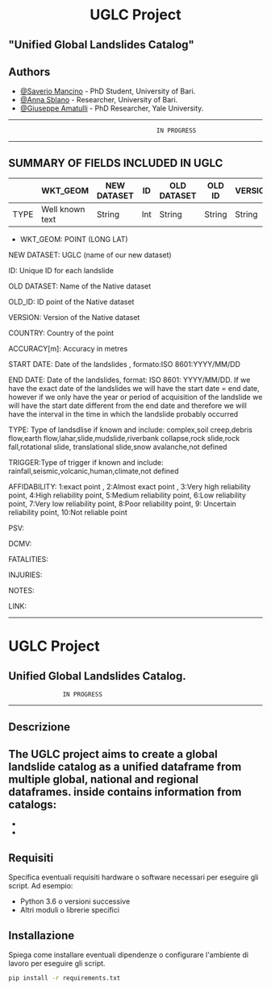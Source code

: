 
  
# <p align="center">UGLC Project </p>
"Unified Global Landslides Catalog"
----------------------------------------------------------------------------------------------------------------



## Authors
- [@Saverio Mancino](https://github.com/RavyHollow) - PhD Student, University of Bari.
- [@Anna Sblano](https://github.com/Anita2333) - Researcher, University of Bari.
- [@Giuseppe Amatulli](https://github.com/selvaje) - PhD Researcher, Yale University.

----------------------------------------------------------------------------------------------------------------
                                             IN PROGRESS
----------------------------------------------------------------------------------------------------------------

## SUMMARY OF FIELDS INCLUDED IN UGLC

|| WKT_GEOM | NEW DATASET | ID | OLD DATASET | OLD ID | VERSION | COUNTRY | ACCURACY | START DATE | END DATE | TYPE | TRIGGER | AFFIDABILITY | RPSV | DPCM | FATALITIES | INJURIES | NOTES | LINK |
|-|-|-|-|-|-|-|-|-|-|-|-|-|-|-|-|-|-|-|-|
| TYPE | Well known text | String | Int | String | String | String | String | String | Date | Date | String | String | Int | Bool | Bool | Int | Int | String | String |



- WKT_GEOM: POINT (LONG LAT)

NEW DATASET: UGLC (name of our new dataset)

ID: Unique ID for each landslide

OLD DATASET: Name of the Native dataset

OLD_ID: ID point of the Native dataset

VERSION: Version of the Native dataset

COUNTRY: Country of the point

ACCURACY[m]: Accuracy in metres   

START DATE: Date of the landslides , formato:ISO 8601:YYYY/MM/DD

END DATE: Date of the landslides, format: ISO 8601: YYYY/MM/DD. If we have the exact date of the landslides we will have the start date = end date,
however if we only have the year or period of acquisition of the landslide we will have the start date different from the end date and therefore we
will have the interval in the time in which the landslide probably occurred

TYPE: Type of landsdlise if known and include: complex,soil creep,debris flow,earth flow,lahar,slide,mudslide,riverbank collapse,rock slide,rock fall,rotational slide,
translational slide,snow avalanche,not defined

TRIGGER:Type of trigger if known and include: rainfall,seismic,volcanic,human,climate,not defined

AFFIDABILITY: 1:exact point , 2:Almost exact point , 3:Very high reliability point, 4:High reliability point, 5:Medium reliability point, 6:Low reliability point,
7:Very low reliability point, 8:Poor reliability point, 9: Uncertain reliability point, 10:Not reliable point

PSV:

DCMV:

FATALITIES:

INJURIES:

NOTES:

LINK:

--------------------------------------------------------

# UGLC Project

Unified Global Landslides Catalog.
--------------------------------------------------------
                   IN PROGRESS
--------------------------------------------------------

## Descrizione

The UGLC project aims to create a global landslide catalog as a unified dataframe from multiple global, national and regional dataframes.
inside contains information from catalogs:
- 
-
-


## Requisiti

Specifica eventuali requisiti hardware o software necessari per eseguire gli script. Ad esempio:

- Python 3.6 o versioni successive
- Altri moduli o librerie specifici

## Installazione

Spiega come installare eventuali dipendenze o configurare l'ambiente di lavoro per eseguire gli script.

```bash
pip install -r requirements.txt
